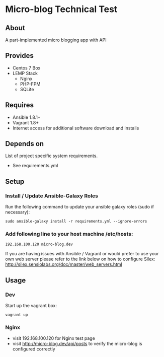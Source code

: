 # Micro-blog Technical Test

## About

A part-implemented micro blogging app with API


## Provides

* Centos 7 Box
* LEMP Stack
  * Nginx
  * PHP-FPM
  * SQLite

## Requires

* Ansible 1.8.1+
* Vagrant 1.8+
* Internet access for additional software download and installs

## Depends on

List of project specific system requirements.
* See requirements.yml

## Setup

### Install / Update Ansible-Galaxy Roles

Run the following command to update your ansible galaxy roles (sudo if necessary):
```
sudo ansible-galaxy install -r requirements.yml --ignore-errors
```

### Add following line to your host machine /etc/hosts:

```
192.168.100.120 micro-blog.dev
```

If you are having issues with Ansible / Vagrant or would prefer to use your own web server please refer to the link below on how to configure Silex:
http://silex.sensiolabs.org/doc/master/web_servers.html

## Usage

### Dev

Start up the vagrant box:

```
vagrant up
```

### Nginx

* visit 192.168.100.120 for Nginx test page
* visit http://micro-blog.dev/api/posts to verify the micro-blog is configured correctly
